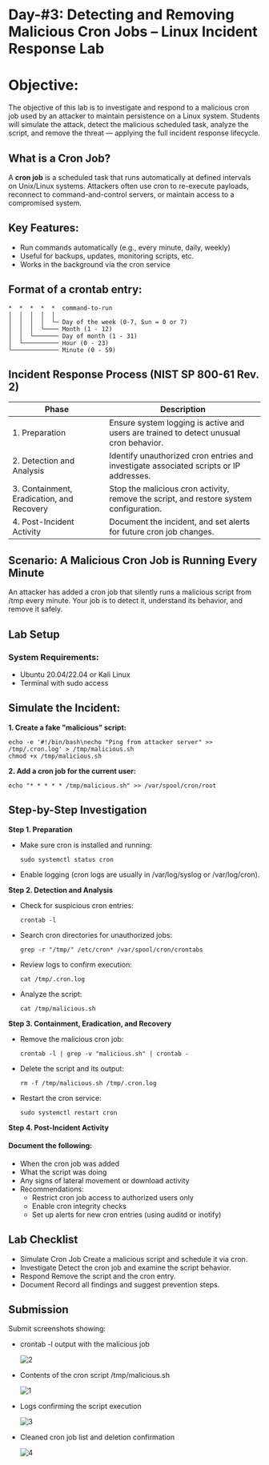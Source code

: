 # Day-#3: Detecting and Removing Malicious Cron Jobs – Linux Incident Response Lab
# Objective:
The objective of this lab is to investigate and respond to a malicious cron job used by an attacker to maintain persistence on a Linux system. Students will simulate the attack, detect the malicious scheduled task, analyze the script, and remove the threat — applying the full incident response lifecycle.

## What is a Cron Job?
A **cron job** is a scheduled task that runs automatically at defined intervals on Unix/Linux systems. Attackers often use cron to re-execute payloads, reconnect to command-and-control servers, or maintain access to a compromised system.

## Key Features:
- Run commands automatically (e.g., every minute, daily, weekly)
- Useful for backups, updates, monitoring scripts, etc.
- Works in the background via the cron service

## Format of a crontab entry:
 
    *  *  *  *  *  command-to-run
    │  │  │  │  │
    │  │  │  │  └─ Day of the week (0-7, Sun = 0 or 7)
    │  │  │  └──── Month (1 - 12)
    │  │  └─────── Day of month (1 - 31)
    │  └────────── Hour (0 - 23)
    └───────────── Minute (0 - 59)

## Incident Response Process (NIST SP 800-61 Rev. 2)
|Phase|Description|
|------|--------|
|1. Preparation	|Ensure system logging is active and users are trained to detect unusual cron behavior.|
|2. Detection and Analysis	|Identify unauthorized cron entries and investigate associated scripts or IP addresses.|
|3. Containment, Eradication, and Recovery	|Stop the malicious cron activity, remove the script, and restore system configuration.|
|4. Post-Incident Activity	|Document the incident, and set alerts for future cron job changes.|

## Scenario: A Malicious Cron Job is Running Every Minute
An attacker has added a cron job that silently runs a malicious script from /tmp every minute. Your job is to detect it, understand its behavior, and remove it safely.

## Lab Setup
### System Requirements:
- Ubuntu 20.04/22.04 or Kali Linux
- Terminal with sudo access
## Simulate the Incident:
**1. Create a fake "malicious" script:**
      
    echo -e '#!/bin/bash\necho "Ping from attacker server" >> /tmp/.cron.log' > /tmp/malicious.sh
    chmod +x /tmp/malicious.sh

**2. Add a cron job for the current user:**
       
    echo "* * * * * /tmp/malicious.sh" >> /var/spool/cron/root

## Step-by-Step Investigation
**Step 1. Preparation**
- Make sure cron is installed and running:

      sudo systemctl status cron

- Enable logging (cron logs are usually in /var/log/syslog or /var/log/cron).

**Step 2. Detection and Analysis**
- Check for suspicious cron entries:

      crontab -l

- Search cron directories for unauthorized jobs:

      grep -r "/tmp/" /etc/cron* /var/spool/cron/crontabs

- Review logs to confirm execution:

      cat /tmp/.cron.log

- Analyze the script:

      cat /tmp/malicious.sh

**Step 3. Containment, Eradication, and Recovery**
- Remove the malicious cron job:

      crontab -l | grep -v "malicious.sh" | crontab -

- Delete the script and its output:

      rm -f /tmp/malicious.sh /tmp/.cron.log

- Restart the cron service:

      sudo systemctl restart cron
 
**Step 4. Post-Incident Activity**
#### Document the following:

- When the cron job was added
- What the script was doing
- Any signs of lateral movement or download activity
- Recommendations:
    - Restrict cron job access to authorized users only
    - Enable cron integrity checks
    - Set up alerts for new cron entries (using auditd or inotify)

## Lab Checklist
- Simulate Cron Job Create a malicious script and schedule it via cron.
- Investigate Detect the cron job and examine the script behavior.
- Respond Remove the script and the cron entry.
- Document Record all findings and suggest prevention steps.

## Submission
Submit screenshots showing:

- crontab -l output with the malicious job

  ![2  ](https://github.com/user-attachments/assets/45f5ec38-0f5a-4e2b-8cde-1772e89c88c0)

- Contents of the cron script /tmp/malicious.sh

  ![1](https://github.com/user-attachments/assets/12d5786d-08a4-465c-b188-cc29bfe298dc)

- Logs confirming the script execution

  ![3](https://github.com/user-attachments/assets/a891985c-ce6f-4296-a157-d7a58994659e)

- Cleaned cron job list and deletion confirmation

  ![4](https://github.com/user-attachments/assets/555577c6-e96c-4a9e-8179-254697fbaf21)
